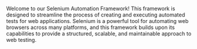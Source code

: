 Welcome to our Selenium Automation Framework! This framework is designed to streamline the process of creating and executing automated tests for web applications.
Selenium is a powerful tool for automating web browsers across many platforms, and this framework builds upon its capabilities to provide a structured, scalable, and maintainable approach to web testing.
